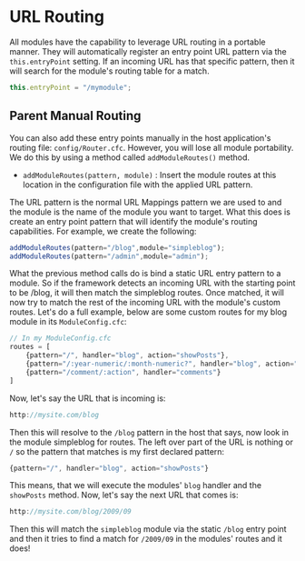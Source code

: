 # URL Routing

All modules have the capability to leverage URL routing in a portable manner. They will automatically register an entry point URL pattern via the `this.entryPoint` setting. If an incoming URL has that specific pattern, then it will search for the module's routing table for a match.

```javascript
this.entryPoint = "/mymodule";
```

## Parent Manual Routing

You can also add these entry points manually in the host application's routing file: `config/Router.cfc`. However, you will lose all module portability. We do this by using a method called `addModuleRoutes()` method.

* `addModuleRoutes(pattern, module)` : Insert the module routes at this location in the configuration file with the applied URL pattern.

The URL pattern is the normal URL Mappings pattern we are used to and the module is the name of the module you want to target. What this does is create an entry point pattern that will identify the module's routing capabilities. For example, we create the following:

```javascript
addModuleRoutes(pattern="/blog",module="simpleblog");
addModuleRoutes(pattern="/admin",module="admin");
```

What the previous method calls do is bind a static URL entry pattern to a module. So if the framework detects an incoming URL with the starting point to be /blog, it will then match the simpleblog routes. Once matched, it will now try to match the rest of the incoming URL with the module's custom routes. Let's do a full example, below are some custom routes for my blog module in its `ModuleConfig.cfc`:

```javascript
// In my ModuleConfig.cfc
routes = [
    {pattern="/", handler="blog", action="showPosts"},
    {pattern="/:year-numeric/:month-numeric?", handler="blog", action="showPosts"}
    {pattern="/comment/:action", handler="comments"}
]
```

Now, let's say the URL that is incoming is:

```javascript
http://mysite.com/blog
```

Then this will resolve to the `/blog` pattern in the host that says, now look in the module simpleblog for routes. The left over part of the URL is nothing or `/` so the pattern that matches is my first declared pattern:

```javascript
{pattern="/", handler="blog", action="showPosts"}
```

This means, that we will execute the modules' `blog` handler and the `showPosts` method. Now, let's say the next URL that comes is:

```javascript
http://mysite.com/blog/2009/09
```

Then this will match the `simpleblog` module via the static `/blog` entry point and then it tries to find a match for `/2009/09` in the modules' routes and it does!
